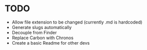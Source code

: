 # TODO

- Allow file extension to be changed (currently .md is hardcoded)
- Generate slugs automatically
- Decouple from Finder
- Replace Carbon with Chronos
- Create a basic Readme for other devs
